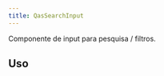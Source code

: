 ```yaml
---
title: QasSearchInput
---
```


Componente de input para pesquisa / filtros.

<doc-api file="search-input/QasSearchInput" name="QasSearchInput" />

## Uso
<doc-example file="QasSearchInput/Basic" title="Básico" />
<doc-example file="QasSearchInput/InsideBox" title="Dentro de um QasBox" />
